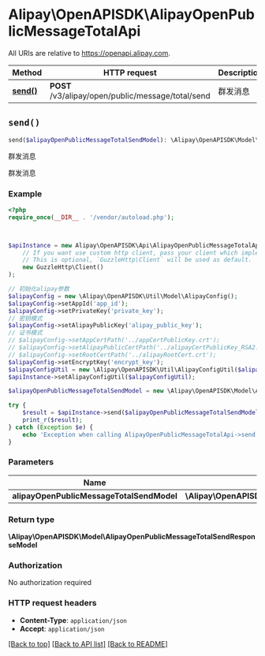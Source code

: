 # Alipay\OpenAPISDK\AlipayOpenPublicMessageTotalApi

All URIs are relative to https://openapi.alipay.com.

Method | HTTP request | Description
------------- | ------------- | -------------
[**send()**](AlipayOpenPublicMessageTotalApi.md#send) | **POST** /v3/alipay/open/public/message/total/send | 群发消息


## `send()`

```php
send($alipayOpenPublicMessageTotalSendModel): \Alipay\OpenAPISDK\Model\AlipayOpenPublicMessageTotalSendResponseModel
```

群发消息

群发消息

### Example

```php
<?php
require_once(__DIR__ . '/vendor/autoload.php');



$apiInstance = new Alipay\OpenAPISDK\Api\AlipayOpenPublicMessageTotalApi(
    // If you want use custom http client, pass your client which implements `GuzzleHttp\ClientInterface`.
    // This is optional, `GuzzleHttp\Client` will be used as default.
    new GuzzleHttp\Client()
);

// 初始化alipay参数
$alipayConfig = new \Alipay\OpenAPISDK\Util\Model\AlipayConfig();
$alipayConfig->setAppId('app_id');
$alipayConfig->setPrivateKey('private_key');
// 密钥模式
$alipayConfig->setAlipayPublicKey('alipay_public_key');
// 证书模式
// $alipayConfig->setAppCertPath('../appCertPublicKey.crt');
// $alipayConfig->setAlipayPublicCertPath('../alipayCertPublicKey_RSA2.crt');
// $alipayConfig->setRootCertPath('../alipayRootCert.crt');
$alipayConfig->setEncryptKey('encrypt_key');
$alipayConfigUtil = new \Alipay\OpenAPISDK\Util\AlipayConfigUtil($alipayConfig);
$apiInstance->setAlipayConfigUtil($alipayConfigUtil);

$alipayOpenPublicMessageTotalSendModel = new \Alipay\OpenAPISDK\Model\AlipayOpenPublicMessageTotalSendModel(); // \Alipay\OpenAPISDK\Model\AlipayOpenPublicMessageTotalSendModel

try {
    $result = $apiInstance->send($alipayOpenPublicMessageTotalSendModel);
    print_r($result);
} catch (Exception $e) {
    echo 'Exception when calling AlipayOpenPublicMessageTotalApi->send: ', $e->getMessage(), PHP_EOL;
}
```

### Parameters

Name | Type | Description  | Notes
------------- | ------------- | ------------- | -------------
 **alipayOpenPublicMessageTotalSendModel** | **\Alipay\OpenAPISDK\Model\AlipayOpenPublicMessageTotalSendModel**|  | [optional]

### Return type

**\Alipay\OpenAPISDK\Model\AlipayOpenPublicMessageTotalSendResponseModel**

### Authorization

No authorization required

### HTTP request headers

- **Content-Type**: `application/json`
- **Accept**: `application/json`

[[Back to top]](#) [[Back to API list]](../../README.md#api-endpoints)
[[Back to README]](../../README.md)
